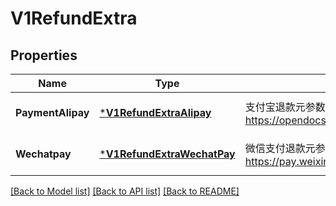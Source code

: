 # V1RefundExtra

## Properties
Name | Type | Description | Notes
------------ | ------------- | ------------- | -------------
**PaymentAlipay** | [***V1RefundExtraAlipay**](v1RefundExtraAlipay.md) | 支付宝退款元参数，可参考 https://opendocs.payment_alipay.com/apis/0287wa | [optional] [default to null]
**Wechatpay** | [***V1RefundExtraWechatPay**](v1RefundExtraWechatPay.md) | 微信支付退款元参数，可参考 https://pay.weixin.qq.com/wiki/doc/apiv3/apis/chapter3_1_9.shtml | [optional] [default to null]

[[Back to Model list]](../README.md#documentation-for-models) [[Back to API list]](../README.md#documentation-for-api-endpoints) [[Back to README]](../README.md)


